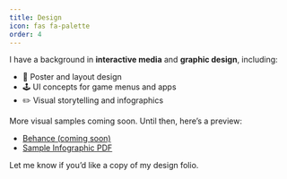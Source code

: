 ```yaml
---
title: Design
icon: fas fa-palette
order: 4
---
```


I have a background in **interactive media** and **graphic design**, including:

- 🎨 Poster and layout design
- 🕹 UI concepts for game menus and apps
- ✏️ Visual storytelling and infographics

More visual samples coming soon. Until then, here’s a preview:

- [Behance (coming soon)]()
- [Sample Infographic PDF](#)

Let me know if you’d like a copy of my design folio.
